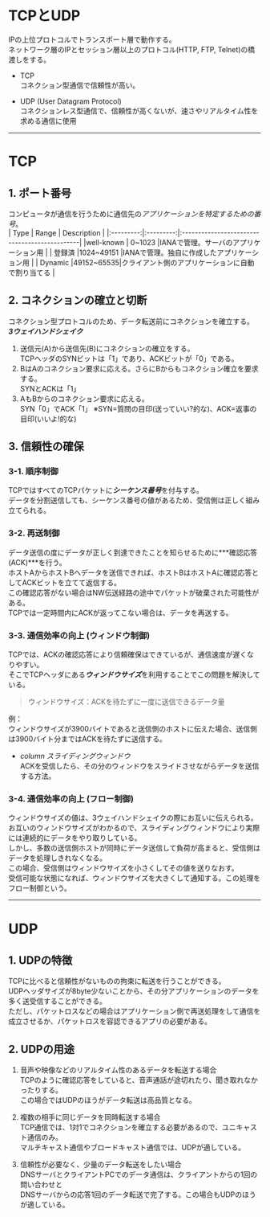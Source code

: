 # TCPとUDP
IPの上位プロトコルでトランスポート層で動作する。  
ネットワーク層のIPとセッション層以上のプロトコル(HTTP, FTP, Telnet)の橋渡しをする。

* TCP  
コネクション型通信で信頼性が高い。

* UDP (User Datagram Protocol)  
コネクションレス型通信で、信頼性が高くないが、速さやリアルタイム性を求める通信に使用

***

# TCP

## 1. ポート番号
コンピュータが通信を行うために通信先の*アプリケーションを特定するための番号*。  
|   Type    |   Range   |                 Description                   |
|:---------:|:---------:|:----------------------------------------------|
|well-known |  0~1023   |IANAで管理。サーバのアプリケーション用         |
|   登録済  |1024~49151 |IANAで管理。独自に作成したアプリケーション用   |
|  Dynamic  |49152~65535|クライアント側のアプリケーションに自動で割り当てる   |

## 2. コネクションの確立と切断
コネクション型プロトコルのため、データ転送前にコネクションを確立する。  
***3ウェイハンドシェイク***  
1. 送信元(A)から送信先(B)にコネクションの確立をする。  
    TCPヘッダのSYNビットは「1」であり、ACKビットが「0」である。
2. BはAのコネクション要求に応える。さらにBからもコネクション確立を要求する。  
    SYNとACKは「1」
3. AもBからのコネクション要求に応える。   
    SYN「0」でACK「1」
※SYN=質問の目印(送っていい?的な)、ACK=返事の目印(いいよ!的な)

## 3. 信頼性の確保
### 3-1. 順序制御
TCPではすべてのTCPパケットに***シーケンス番号***を付与する。  
データを分割送信しても、シーケンス番号の値があるため、受信側は正しく組み立てられる。

### 3-2. 再送制御
データ送信の度にデータが正しく到達できたことを知らせるために***確認応答(ACK)***を行う。  
ホストAからホストBへデータを送信できれば、ホストBはホストAに確認応答としてACKビットを立てて返信する。  
この確認応答がない場合はNW伝送経路の途中でパケットが破棄された可能性がある。  
TCPでは一定時間内にACKが返ってこない場合は、データを再送する。

### 3-3. 通信効率の向上 (ウィンドウ制御)
TCPでは、ACKの確認応答により信頼確保はできているが、通信速度が遅くなりやすい。  
そこでTCPヘッダにある***ウィンドウサイズ***を利用することでこの問題を解決している。  
> ウィンドウサイズ：ACKを待たずに一度に送信できるデータ量  

例：  
ウィンドウサイズが3900バイトであると送信側のホストに伝えた場合、送信側は3900バイト分まではACKを待たずに送信する。

* *column スライディングウィンドウ*  
    ACKを受信したら、その分のウィンドウをスライドさせながらデータを送信する方法。

### 3-4. 通信効率の向上 (フロー制御)
ウィンドウサイズの値は、3ウェイハンドシェイクの際にお互いに伝えられる。  
お互いのウィンドウサイズがわかるので、スライディングウィンドウにより実際には連続的にデータをやり取りしている。  
しかし、多数の送信側ホストが同時にデータ送信して負荷が高まると、受信側はデータを処理しきれなくなる。  
この場合、受信側はウィンドウサイズを小さくしてその値を送りなおす。  
受信可能な状態になれば、ウィンドウサイズを大きくして通知する。この処理をフロー制御という。

***

# UDP
## 1. UDPの特徴
TCPに比べると信頼性がないものの拘束に転送を行うことができる。  
UDPヘッダサイズが8byte少ないことから、その分アプリケーションのデータを多く送受信することができる。  
ただし、パケットロスなどの場合はアプリケーション側で再送処理をして通信を成立させるか、パケットロスを容認できるアプリの必要がある。

## 2. UDPの用途
1. 音声や映像などのリアルタイム性のあるデータを転送する場合  
    TCPのように確認応答をしていると、音声通話が途切れたり、聞き取れなかったりする。  
    この場合ではUDPのほうがデータ転送は高品質となる。

2. 複数の相手に同じデータを同時転送する場合  
    TCP通信では、1対1でコネクションを確立する必要があるので、ユニキャスト通信のみ。  
    マルチキャスト通信やブロードキャスト通信では、UDPが適している。

3. 信頼性が必要なく、少量のデータ転送をしたい場合  
    DNSサーバとクライアントPCでのデータ通信は、クライアントからの1回の問い合わせと  
    DNSサーバからの応答1回のデータ転送で完了する。この場合もUDPのほうが適している。